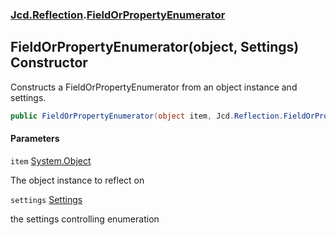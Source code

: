 ### [Jcd.Reflection](Jcd.Reflection.md 'Jcd.Reflection').[FieldOrPropertyEnumerator](Jcd.Reflection.FieldOrPropertyEnumerator.md 'Jcd.Reflection.FieldOrPropertyEnumerator')

## FieldOrPropertyEnumerator(object, Settings) Constructor

Constructs a FieldOrPropertyEnumerator from an object instance and settings.

```csharp
public FieldOrPropertyEnumerator(object item, Jcd.Reflection.FieldOrPropertyEnumerator.Settings settings=default(Jcd.Reflection.FieldOrPropertyEnumerator.Settings));
```

#### Parameters

<a name='Jcd.Reflection.FieldOrPropertyEnumerator.FieldOrPropertyEnumerator(object,Jcd.Reflection.FieldOrPropertyEnumerator.Settings).item'></a>

`item` [System.Object](https://docs.microsoft.com/en-us/dotnet/api/System.Object 'System.Object')

The object instance to reflect on

<a name='Jcd.Reflection.FieldOrPropertyEnumerator.FieldOrPropertyEnumerator(object,Jcd.Reflection.FieldOrPropertyEnumerator.Settings).settings'></a>

`settings` [Settings](Jcd.Reflection.FieldOrPropertyEnumerator.Settings.md 'Jcd.Reflection.FieldOrPropertyEnumerator.Settings')

the settings controlling enumeration